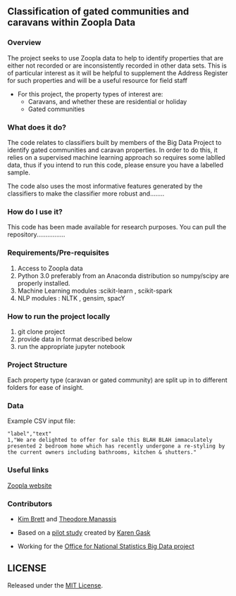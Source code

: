 
## Classification of gated communities and caravans within Zoopla Data


### Overview
The project seeks to use Zoopla data to help to identify properties that are either not recorded or are inconsistently recorded in other data sets. This is of particular interest as it will be helpful to supplement the Address Register for such properties and will be a useful resource for field staff

* For this project, the property types of interest are:
    * Caravans, and whether these are residential or holiday
    * Gated communities


### What does it do?
The code relates to classifiers built by members of the Big Data Project to identify gated communities and caravan properties. In order to do this, it relies on a supervised machine learning approach so requires some lablled data, thus if you intend to run this code, please ensure you have a labelled sample. 

The code also uses the most informative features generated by the classifiers to make the classifier more robust and........
 
 
### How do I use it?
This code has been made available for research purposes. You can pull the repository................


### Requirements/Pre-requisites
1. Access to Zoopla data 
2. Python 3.0  preferably from an Anaconda distribution so numpy/scipy are properly installed.
3. Machine Learning modules :scikit-learn , scikit-spark 
4. NLP modules : NLTK , gensim, spacY


### How to run the project locally


1) git clone project
2) provide data in format described below
3) run the appropriate jupyter notebook

### Project Structure
Each property type (caravan or gated community) are split up in to different folders for ease of insight.


### Data


Example CSV input file:

```
"label","text"
1,"We are delighted to offer for sale this BLAH BLAH immaculately presented 2 bedroom home which has recently undergone a re-styling by the current owners including bathrooms, kitchen & shutters."

```

### Useful links
[Zoopla website](https://www.zoopla.co.uk/)

### Contributors

- [Kim Brett](https://github.com/k1br) and [Theodore Manassis](https://github.com/mamonu)


- Based on a [pilot study](https://github.com/gaskyk/housing-websites) created by [Karen Gask](https://github.com/gaskyk)

- Working for the [Office for National Statistics Big Data project](https://www.ons.gov.uk/aboutus/whatwedo/programmesandprojects/theonsbigdataproject)


## LICENSE

Released under the [MIT License](LICENSE).
